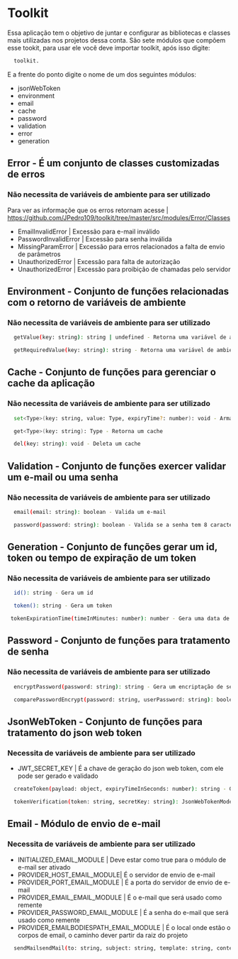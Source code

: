 # Toolkit

Essa aplicação tem o objetivo de juntar e configurar as bibliotecas e classes mais utilizadas nos projetos dessa conta. São sete módulos que compõem esse tookit, para usar ele você deve importar toolkit, após isso digite:

```sh
  toolkit.
```
E a frente do ponto digite o nome de um dos seguintes módulos:

- jsonWebToken
- environment
- email
- cache
- password
- validation
- error
- generation

## Error - É um conjunto de classes customizadas de erros

### Não necessita de variáveis de ambiente para ser utilizado

Para ver as informaçõe que os erros retornam acesse | https://github.com/JPedro109/toolkit/tree/master/src/modules/Error/Classes

- EmailInvalidError | Excessão para e-mail inválido
- PasswordInvalidError | Excessão para senha inválida
- MissingParamError | Excessão para erros relacionados a falta de envio de parâmetros
- UnauthorizedError | Excessão para falta de autorização
- UnauthorizedError | Excessão para proibição de chamadas pelo servidor

## Environment - Conjunto de funções relacionadas com o retorno de variáveis de ambiente

### Não necessita de variáveis de ambiente para ser utilizado
```sh
  getValue(key: string): string | undefined - Retorna uma variável de ambiente
```
```sh
  getRequiredValue(key: string): string - Retorna uma variável de ambiente, se ela não exister é lançada uma excessão
```

## Cache - Conjunto de funções para gerenciar o cache da aplicação

### Não necessita de variáveis de ambiente para ser utilizado

```sh
  set<Type>(key: string, value: Type, expiryTime?: number): void - Armazena um novo cache
```

```sh
  get<Type>(key: string): Type - Retorna um cache
```

```sh
  del(key: string): void - Deleta um cache
```

## Validation - Conjunto de funções exercer validar um e-mail ou uma senha

### Não necessita de variáveis de ambiente para ser utilizado

```sh
  email(email: string): boolean - Valida um e-mail
```

```sh
  password(password: string): boolean - Valida se a senha tem 8 caracteres, uma letra maiúscula, uma minúscula e um número
```

## Generation - Conjunto de funções gerar um id, token ou tempo de expiração de um token

### Não necessita de variáveis de ambiente para ser utilizado

```sh
  id(): string - Gera um id
```

```sh
  token(): string - Gera um token
```

```sh
 tokenExpirationTime(timeInMinutes: number): number - Gera uma data de vencimento do tokem em milissegundos
```

## Password - Conjunto de funções para tratamento de senha

### Não necessita de variáveis de ambiente para ser utilizado

```sh
  encryptPassword(password: string): string - Gera um encriptação de senha
```

```sh
  comparePasswordEncrypt(password: string, userPassword: string): boolean - Compara uma senha encriptada com uma não encriptada
```

## JsonWebToken - Conjunto de funções para tratamento do json web token

### Necessita de variáveis de ambiente para ser utilizado 

- JWT_SECRET_KEY | É a chave de geração do json web token, com ele pode ser gerado e validado

```sh
  createToken(payload: object, expiryTimeInSeconds: number): string - Gera um json web token
```

```sh
  tokenVerification(token: string, secretKey: string): JsonWebTokenModel - Valida um json web token
```

## Email - Módulo de envio de e-mail

### Necessita de variáveis de ambiente para ser utilizado 

- INITIALIZED_EMAIL_MODULE | Deve estar como true para o módulo de e-mail ser ativado
- PROVIDER_HOST_EMAIL_MODULE| É o servidor de envio de e-mail
- PROVIDER_PORT_EMAIL_MODULE | É a porta do servidor de envio de e-mail
- PROVIDER_EMAIL_EMAIL_MODULE | É o e-mail que será usado como remente
- PROVIDER_PASSWORD_EMAIL_MODULE | É a senha do e-mail que será usado como remente
- PROVIDER_EMAILBODIESPATH_EMAIL_MODULE | É o local onde estão o corpos de email, o caminho dever partir da raiz do projeto

```sh
  sendMailsendMail(to: string, subject: string, template: string, context?: object): Promise<void> - Envia um e-mail
```
